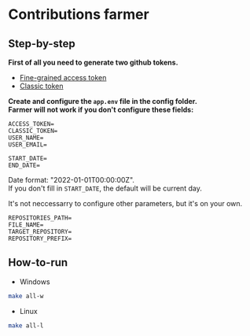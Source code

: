 # Contributions farmer

## Step-by-step

**First of all you need to generate two github tokens.**

- [Fine-grained access token](https://github.com/settings/tokens?type=beta)
- [Classic token](https://github.com/settings/tokens)

**Create and configure the `app.env` file in the config folder.** </br>
**Farmer will not work if you don't configure these fields:**

```
ACCESS_TOKEN=
CLASSIC_TOKEN=
USER_NAME=
USER_EMAIL=

START_DATE=
END_DATE=
```

Date format: "2022-01-01T00:00:00Z". <br />
If you don't fill in ```START_DATE```, the default will be current day.

It's not neccessarry to configure other parameters, but it's on your own.

```
REPOSITORIES_PATH=
FILE_NAME=
TARGET_REPOSITORY=
REPOSITORY_PREFIX=
```


## How-to-run

- Windows

```bash
make all-w
```

- Linux

```bash
make all-l
```
